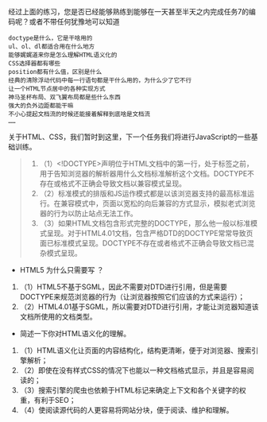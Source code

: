 经过上面的练习，您是否已经能够熟练到能够在一天甚至半天之内完成任务7的编码呢？或者不带任何犹豫地可以知道
    
    doctype是什么，它是干啥用的
    ul、ol、dl都适合用在什么地方
    能够娓娓道来你是怎么理解HTML语义化的
    CSS选择器都有哪些
    position都有什么值，区别是什么
    经典的清除浮动代码中每一行语句都是干什么用的，为什么少了它不行
    让一个HTML节点居中的各种实现方式
    神马圣杯布局、双飞翼布局都是些什么东西
    强大的负外边距都能干嘛
    不小心提起文档流的时候还能接着解释到底啥是文档流
    ……

关于HTML、CSS，我们暂时到这里，下一个任务我们将进行JavaScript的一些基础训练。


> 1. （1）<!DOCTYPE>声明位于HTML文档中的第一行，处于<html>标签之前，用于告知浏览器的解析器用什么文档标准解析这个文档。DOCTYPE不存在或格式不正确会导致文档以兼容模式呈现。
> 2. （2）标准模式的排版和JS运作模式都是以该浏览器支持的最高标准运行。在兼容模式中，页面以宽松的向后兼容的方式显示，模拟老式浏览器的行为以防止站点无法工作。
> 3. （3）如果HTML文档包含形式完整的DOCTYPE，那么他一般以标准模式呈现。对于HTML4.01文档，包含严格DTD的DOCTYPE常常导致页面已标准模式呈现。DOCTYPE不存在或者格式不正确会导致文档已混杂模式呈现。

* HTML5 为什么只需要写 <!DOCTYPE HTML>？
1. （1）HTML5不基于SGML，因此不需要对DTD进行引用，但是需要DOCTYPE来规范浏览器的行为（让浏览器按照它们应该的方式来运行）；
2. （2）HTML4.01基于SGML，所以需要对DTD进行引用，才能让浏览器知道该文档所使用的文档类型。

* 简述一下你对HTML语义化的理解。
1. （1）HTML语义化让页面的内容结构化，结构更清晰，便于对浏览器、搜索引擎解析；
2. （2）即使在没有样式CSS的情况下也能以一种文档格式显示，并且是容易阅读的；
3. （3）搜索引擎的爬虫也依赖于HTML标记来确定上下文和各个关键字的权重，有利于SEO；
4. （4）使阅读源代码的人更容易将网站分块，便于阅读、维护和理解。


